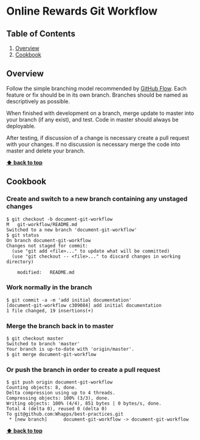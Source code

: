 # Online Rewards Git Workflow

## Table of Contents
  1. [Overview](#overview)
  1. [Cookbook](#cookbook)
  
## Overview

Follow the simple branching model recommended by [GitHub Flow](https://guides.github.com/introduction/flow/index.html). Each feature or fix should be in its own branch. Branches should be named as descriptively as possible. 

When finished with development on a branch, merge update to master into your branch (if any exist), and test. Code in master should always be deployable.

After testing, if discussion of a change is necessary create a pull request with your changes. If no discussion is necessary merge the code into master and delete your branch.

**[⬆ back to top](#table-of-contents)**

## Cookbook

### Create and switch to a new branch containing any unstaged changes

    $ git checkout -b document-git-workflow
    M	git-workflow/README.md
    Switched to a new branch 'document-git-workflow'
    $ git status
    On branch document-git-workflow
    Changes not staged for commit:
      (use "git add <file>..." to update what will be committed)
      (use "git checkout -- <file>..." to discard changes in working directory)
    
    	modified:   README.md

### Work normally in the branch

    $ git commit -a -m 'add initial documentation'
    [document-git-workflow c309084] add initial documentation
    1 file changed, 19 insertions(+)

### Merge the branch back in to master

    $ git checkout master
    Switched to branch 'master'
    Your branch is up-to-date with 'origin/master'.
    $ git merge document-git-workflow

### Or push the branch in order to create a pull request

    $ git push origin document-git-workflow
    Counting objects: 8, done.
    Delta compression using up to 4 threads.
    Compressing objects: 100% (3/3), done.
    Writing objects: 100% (4/4), 851 bytes | 0 bytes/s, done.
    Total 4 (delta 0), reused 0 (delta 0)
    To git@github.com:Whapps/best-practices.git
     * [new branch]      document-git-workflow -> document-git-workflow


**[⬆ back to top](#table-of-contents)**
